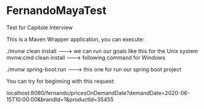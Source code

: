 # FernandoMayaTest
Test for Capitole Interview

This is a Maven Wrapper application, you can execute:

./mvnw clean install     ---> we can run our goals like this for the Unix system
mvnw.cmd clean install   ---> following command for Windows

./mvnw spring-boot:run   ---> this one for run our spring boot project

You can try for beginning with this request:

localhost:8080/fernando/pricesOnDemandDate?demandDate=2020-06-15T10:00:00&brandId=1&productId=35455
